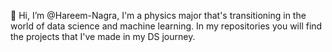 👋 Hi, I’m @Hareem-Nagra, I'm a physics major that's transitioning in the world of data science and machine learning. In my repositories you will find the projects that I've made in my DS journey.


<!---
Hareem-Nagra/Hareem-Nagra is a ✨ special ✨ repository because its `README.md` (this file) appears on your GitHub profile.
You can click the Preview link to take a look at your changes.
--->
